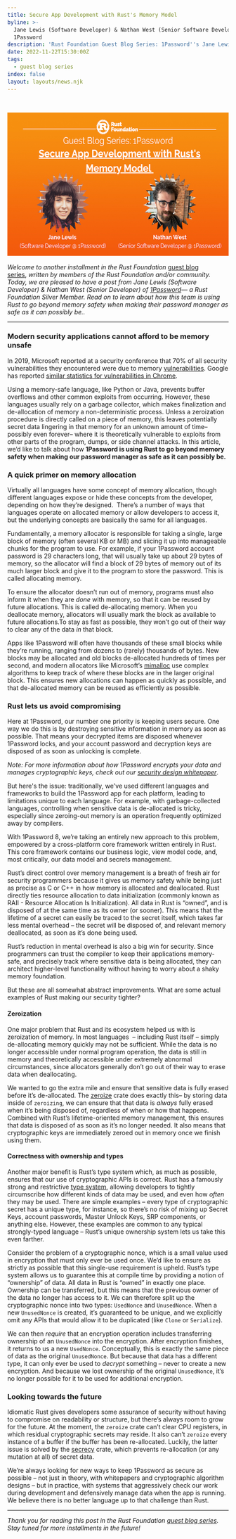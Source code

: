 ```yaml
---
title: Secure App Development with Rust's Memory Model
byline: >-
  Jane Lewis (Software Developer) & Nathan West (Senior Software Developer) of
  1Password
description: 'Rust Foundation Guest Blog Series: 1Password''s Jane Lewis & Nathan West'
date: 2022-11-22T15:30:00Z
tags:
  - guest blog series
index: false
layout: layouts/news.njk
---
```

&nbsp;

<img src="/img/news/2022-11-22-secure-app-development-with-rusts-memory-model/Guest-Blog.png" width="580" height="326" alt="Orange gradient background with white rust foundation logo up top (letter &quot;R&quot; inside gear icon) with the following white italicized text: “Guest “Blog Series”. Underneath is the title “Securing App Development with Rust’s Memory Model.” Two circular zig-zag shapes frame the headshots of both authors: Jane Lewis and Nathan West." title="Securing App Development with Rust's Memory Model" />

*Welcome to another installment in the Rust Foundation&nbsp;*<a target="_blank" rel="noopener" href="https://foundation.rust-lang.org/tags/guest%20blog%20series/">guest blog series</a>,*&nbsp;written by members of the Rust Foundation and/or community. Today, we are pleased to have a post from Jane Lewis (Software Developer) & Nathan West (Senior Developer) of <a target="_blank" rel="noopener" href="https://1password.com/">1Password</a>— a Rust Foundation Silver Member. Read on to learn about how this team is using Rust to go beyond memory safety when making their password manager as safe as it can possibly be..*

---

### **Modern security applications cannot afford to be memory unsafe**

In 2019, Microsoft reported at a security conference that 70% of all security vulnerabilities they encountered were due to memory <a target="_blank" rel="noopener" href=" https://msrc-blog.microsoft.com/2019/07/16/a-proactive-approach-to-more-secure-code">vulnerabilities</a>. Google has reported <a target="_blank" rel="noopener" href="https://www.chromium.org/Home/chromium-security/memory-safety">similar statistics for vulnerabilities in Chrome</a>.

Using a memory-safe language, like Python or Java, prevents buffer overflows and other common exploits from occurring. However, these languages usually rely on a garbage collector, which makes finalization and de-allocation of memory a non-deterministic process. Unless a zeroization procedure is directly called on a piece of memory, this leaves potentially secret data lingering in that memory for an unknown amount of time– possibly even forever– where it is theoretically vulnerable to exploits from other parts of the program, dumps, or side channel attacks. In this article, we’d like to talk about how **1Password is using Rust to go beyond memory safety when making our password manager as safe as it can possibly be.**

### **A quick primer on memory allocation**

Virtually all languages have some concept of memory allocation, though different languages expose or hide these concepts from the developer, depending on how they’re designed.&nbsp; There’s a number of ways that languages operate on allocated memory or allow developers to access it, but the underlying concepts are basically the same for all languages.

Fundamentally, a memory allocator is responsible for taking a single, large block of memory (often several KB or MB) and slicing it up into manageable chunks for the program to use. For example, if your 1Password account password is 29 characters long, that will usually take up about 29 bytes of memory, so the allocator will find a block of 29 bytes of memory out of its much larger block and give it to the program to store the password. This is called allocating memory.

To ensure the allocator doesn’t run out of memory, programs must also inform it when they are *done* with memory, so that it can be reused by future allocations. This is called de-allocating memory. When you deallocate memory, allocators will usually mark the block as available to future allocations.To stay as fast as possible, they won’t go out of their way to clear any of the data *in* that block.

Apps like 1Password will often have thousands of these small blocks while they’re running, ranging from dozens to (rarely) thousands of bytes. New blocks may be allocated and old blocks de-allocated hundreds of times per second, and modern allocators like Microsoft’s&nbsp;[<u>mimalloc</u>](https://github.com/microsoft/mimalloc) use complex algorithms to keep track of where these blocks are in the larger original block. This ensures new allocations can happen as quickly as possible, and that de-allocated memory can be reused as efficiently as possible.

### **Rust lets us avoid compromising**

Here at 1Password, our number one priority is keeping users secure. One way we do this is by destroying sensitive information in memory as soon as possible. That means your decrypted items are disposed whenever 1Password locks, and your account password and decryption keys are disposed of as soon as unlocking is complete.

*Note:*&nbsp;*For more information about how 1Password encrypts your data and manages cryptographic keys, check out our <a target="_blank" rel="noopener" href="https://1password.com/security/#security-white-paper">security design whitepaper</a>*.

But here's the issue: traditionally, we've used different languages and frameworks to build the 1Password app for each platform, leading to limitations unique to each language. For example, with garbage-collected languages, controlling when sensitive data is de-allocated is tricky, especially since zeroing-out memory is an operation frequently optimized away by compilers.

With 1Password 8, we’re taking an entirely new approach to this problem, empowered by a cross-platform core framework written entirely in Rust. This core framework contains our business logic, view model code, and, most critically, our data model and secrets management.

Rust’s direct control over memory management is a breath of fresh air for security programmers because it gives us memory safety while being just as precise as C or C++ in how memory is allocated and deallocated. Rust directly ties resource allocation to data initialization (commonly known as RAII - Resource Allocation Is Initialization). All data in Rust is “owned”, and is disposed of at the same time as its owner (or sooner). This means that the lifetime of a secret can easily be traced to the secret itself, which takes far less mental overhead – the secret will be disposed of, and relevant memory deallocated, as soon as it’s done being used.

Rust’s reduction in mental overhead is also a big win for security. Since programmers can trust the compiler to keep their applications memory-safe, and precisely track where sensitive data is being allocated, they can architect higher-level functionality without having to worry about a shaky memory foundation.

But these are all somewhat abstract improvements. What are some actual examples of Rust making our security tighter?

#### Zeroization

One major problem that Rust and its ecosystem helped us with is zeroization of memory. In most languages&nbsp; – including Rust itself – simply de-allocating memory quickly may not be sufficient. While the data is no longer accessible under normal program operation, the data is still in memory and theoretically accessible under extremely abnormal circumstances, since allocators generally don’t go out of their way to erase data when deallocating.&nbsp;

We wanted to go the extra mile and ensure that sensitive data is fully erased before it’s de-allocated. The [<u>zeroize</u>](https://crates.io/crates/zeroize) crate does exactly this– by storing data inside of `zeroizing`, we can ensure that that data is *always* fully erased when it’s being disposed of, regardless of when or how that happens. Combined with Rust’s lifetime-oriented memory management, this ensures that data is disposed of as soon as it’s no longer needed. It also means that cryptographic keys are immediately zeroed out in memory once we finish using them.

#### Correctness with ownership and types

Another major benefit is Rust’s type system which, as much as possible, ensures that our use of cryptographic APIs is correct. Rust has a famously strong and restrictive [<u>type system</u>](https://doc.rust-lang.org/reference/types.html), allowing developers to tightly circumscribe how different kinds of data may be used, and even how *often* they may be used. There are simple examples – every type of cryptographic secret has a unique type, for instance, so there’s no risk of mixing up Secret Keys, account passwords, Master Unlock Keys, SRP components, or anything else. However, these examples are common to any typical strongly-typed language – Rust’s unique ownership system lets us take this even farther.

Consider the problem of a cryptographic nonce, which is a small value used in encryption that must only ever be used once. We’d like to ensure as strictly as possible that this single-use requirement is upheld. Rust’s type system allows us to guarantee this at compile time by providing a notion of “ownership” of data. All data in Rust is “owned” in exactly one place. Ownership can be transferred, but this means that the previous owner of the data no longer has access to it. We can therefore split up the cryptographic nonce into two types: `UsedNonce` and `UnusedNonce`. When a new `UnusedNonce` is created, it’s guaranteed to be unique, and we explicitly omit any APIs that would allow it to be duplicated (like `Clone` or `Serialize`).&nbsp;

We can then *require* that an encryption operation includes transferring ownership of an `UnusedNonce` into the encryption. After encryption finishes, it returns to us a new `UsedNonce`. Conceptually, this is exactly the same piece of data as the original `UnusedNonce`. But because that data has a different type, it can only ever be used to *decrypt* something – never to create a new encryption. And because we lost ownership of the original `UnusedNonce`, it’s no longer possible for it to be used for additional encryption.

### **Looking towards the future**

Idiomatic Rust gives developers some assurance of security without having to compromise on readability or structure, but there’s always room to grow for the future. At the moment, the `zeroize` crate can’t clear CPU registers, in which residual cryptographic secrets may reside. It also can’t `zeroize` every instance of a buffer if the buffer has been re-allocated. Luckily, the latter issue is solved by the [<u>secrecy</u>](https://crates.io/crates/secrecy) crate, which prevents re-allocation (or any mutation at all) of secret data.&nbsp;

We’re always looking for new ways to keep 1Password as secure as possible – not just in theory, with whitepapers and cryptographic algorithm designs – but in practice, with systems that aggressively check our work during development and defensively manage data when the app is running. We believe there is no better language up to that challenge than Rust.

---

*Thank you for reading this post in the Rust Foundation&nbsp;[guest blog series](https://foundation.rust-lang.org/tags/guest%20blog%20series/). Stay tuned for more installments in the future\!*